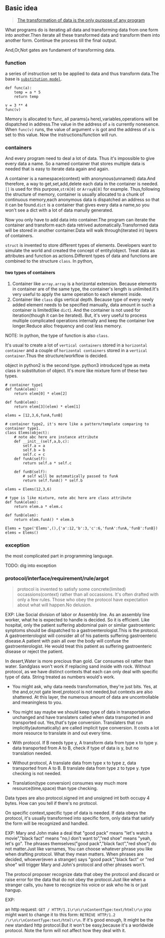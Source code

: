 ## Basic idea
> [The transformation of data is the only purpose of any program](https://www.youtube.com/watch?v=rX0ItVEVjHc)

What programs do is iterating all data and transforming data from one form into another.Then iterate all these transformed data and transform them into another form. Continue the process till the final output. 

And,Or,Not gates are fundament of transforming data.

### function

a series of instruction set to be applied to data and thus transform data.The base is [`substitution model`](https://mitpress.mit.edu/sites/default/files/sicp/index.html).

	def func(a):
		temp = a * 5
		return temp
	
	v = 3 ** 4
	func(v)

Memory is allocated to func, all params(`a` here),variables,operations will be dispatched in address.The value in the address of `a` is currently nonesence. When `func(v)` runs, the value of argument `v` is got and the address of `a` is set to this value. Now the instructions/function will run.

### containers
And every program need to deal a lot of data. Thus it's impossible to give every data a name. So a named container that stores multiple data is needed that is easy to iterate data again and again.

A container is a namespace(context) with anonynous(unnamed) data.And therefore, a way to get,set,add,delete each data in the container is needed. `[]` is used for this purpose,`strA[0]` or `ArrayB[0]` for example. Thus,following the structure of memory, container is usually allocated to a chunk of continuous memory,each anonymous data is dispatched an address so that it can be found.`dict` is a container that gives every data a name,so you won't see a dict with a lot of data manully generated.

Now you only have to add data into container.The program can iterate the container and transform each data retrived automatically.Transformed data will be stored in another container.Data will walk through(iterated in) layers of containers.

`struct` is invented to store different types of elements. Developers want to simulate the world and created the concept of entity/object. Treat data as attributes and function as actions.Different types of data and functions are combined to the structure `class`. In python,

#### two types of containers

1. Container like `array.array` is a horizontal extension. Because elements in container are of the same type, the container's length is unlimited.It's very useful to apply the same operation to each element inside.
2. Container like `class` digs vertical depth. Because type of every newly added element needs to be specified manually, data amount in such a container is limited(like `dict`). And the container is not used for iteration(though it can be iterated). But, it's very useful to process multiple complicated operations internally and keep the container live longer.Reduce alloc frequency and cost less memory. 

NOTE: In python, the type of function is also `class`.


It's usual to create a lot of `vertical containers` stored in a `horizontal container` and a couple of  `horizontal containers` stored in a `vertical container`.Thus the structure/workflow is decided.

object in python2 is the second type.
python3 introduced type as meta class in substitution of object. It's more like mixture form of these two types.

	# container type1
	def funA(elem):
		return elem[0] * elem[2]
	
	def funB(elem):
		return elem[3](elem) * elem[1]
	
	elems = [12,3,6,funA,funB]

	# container type2, it's more like a pattern/template comparing to container type1.
	class Elems(object):
		# note abc here are instance attribute
		def __init__(self,a,b,c):
			self.a = a
			self.b = b
			self.c = c
		def funA(self):
			return self.a * self.c
		
		def funB(self):
			# self will be automatically passed to funA
			return self.funA() * self.b

	elems = Elems(12,3,6)

	# type is like mixture, note abc here are class attribute
	def funA(elem):
		return elem.a * elem.c
	
	def funB(elem):
		return elem.funA() * elem.b
	
	Elems = type('Elems',(),{'a':12,'b':3,'c':6,'funA':funA,'funB':funB})
	elems = Elems()




### exception

the most complicated part in programming language.

TODO: dig into exception


### protocol/interface/requirement/rule/argot

> protocol is invented to satisfy some concrete(limited) occassions(context) rather than all occassions. It's often drafted with only a few rules. 
> Those who obey the protocol have expectation about what will happen.No delusion.

EXP: Like Social division of labor or Assembly line.
As an assembly line worker, what he is expected to handle is decided. So it is efficient.
Like hospital, only the patient suffering abdominal pain or similar gastroenteric synptoms should be dispatched to a gastroenterologist.This is the protocol.
A gastroenterologist will consider all of his patients suffering gastroenteric disease.A patient with pain all over the body will confuse the gastroenterologist. He would treat this patient as suffering gastroenteric disease or reject the patient.

In desert,Water is more precious than gold. Car consumes oil rather than water. Sandglass won't work if replacing sand inside with rock.
Without protocol, as we have distinct contexts that each can only deal with specific type of data. String treated as numbers would's work.


- You might ask, why data needs transformation, they're just bits. Yes, at the and,or,not gate level,protocol is not needed,but contexts are also shattered. At this layer, the numerous amount of data are uncontrollable and meaningless to you.
- You might say maybe we should keep type of data in transportation unchanged and have translaters called when data transported in and transported out. Yes,that's type conversion. Translaters that run implicitly(automatically) are called implicit type conversion. It costs a lot more resource to translate in and out every time. 

- With protocol. If B needs type y, A transform data from type x to type y. data transported from A to B, check if type of data is y, but no translation needed.
- Without protocol, A translate data from type x to type z, data transported from A to B. B translate data from type z to type y. type checking is not needed.
- Translation(type conversion) consumes way much more resource(time,space) than type checking.

Data types are also protocol.signed int and unsigned int both occupy 4 bytes. How can you tell if there's no protocol.

On specific context,specific type of data is needed. If data obeys the protocol, it's usually transformed into specific form, only data that satisfy the form will be recognized and handled.

EXP: Mary and John make a deal that "good pack" means "let's watch a movie","black fact" means "no,I don't want to","red shoe" means "yeah, let's go".
The phrases themselves("good pack","black fact","red shoe") do not matter.Just like varnames, You can choose whatever phrase you like when drafting protocol. What they mean matters. When phrases are decided, whoever(even a stranger) says "good pack","black fact" or "red shoe" will trigger Mary and John's protocol and other phrases won't.

The protocol proposer recognize data that obey the protocol and discard or raise error for the data that do not obey the protocol.Just like when a stranger calls, you have to recognize his voice or ask who he is or just hangup.

EXP:

an http request: `GET / HTTP/1.1\r\n\r\nContentType:text/html\r\n`
you might want to change it to this form: `RETRIVE HTTP/1.2 /\r\n\r\nContentType:text/html\r\n`. If it's good enough, It might be the new standard http protocol.But it won't be easy,because it's a worldwide protocol. Note the form will not affect how they deal with it.

